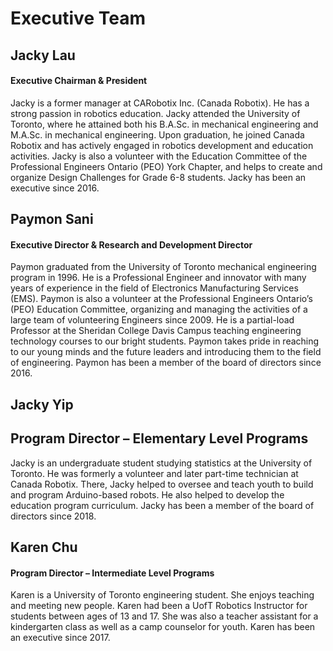 # Executive Team

## Jacky Lau
#### Executive Chairman & President
Jacky is a former manager at CARobotix Inc. (Canada Robotix). He has a strong passion in robotics education. Jacky attended the University of Toronto, where he attained both his B.A.Sc. in mechanical engineering and M.A.Sc. in mechanical engineering. Upon graduation, he joined Canada Robotix and has actively engaged in robotics development and education activities. Jacky is also a volunteer with the Education Committee of the Professional Engineers Ontario (PEO) York Chapter, and helps to create and organize Design Challenges for Grade 6-8 students. Jacky has been an executive since 2016.

## Paymon Sani
#### Executive Director & Research and Development Director
Paymon graduated from the University of Toronto mechanical engineering program in 1996. He is a Professional Engineer and innovator with many years of experience in the field of Electronics Manufacturing Services (EMS). Paymon is also a volunteer at the Professional Engineers Ontario’s (PEO) Education Committee, organizing and managing the activities of a large team of volunteering Engineers since 2009. He is a partial-load Professor at the Sheridan College Davis Campus teaching engineering technology courses to our bright students. Paymon takes pride in reaching to our young minds and the future leaders and introducing them to the field of engineering. Paymon has been a member of the board of directors since 2016.

## Jacky Yip
## Program Director – Elementary Level Programs
Jacky is an undergraduate student studying statistics at the University of Toronto. He was formerly a volunteer and later part-time technician at Canada Robotix. There, Jacky helped to oversee and teach youth to build and program Arduino-based robots. He also helped to develop the education program curriculum. Jacky has been a member of the board of directors since 2018.

## Karen Chu
#### Program Director – Intermediate Level Programs
Karen is a University of Toronto engineering student. She enjoys teaching and meeting new people. Karen had been a UofT Robotics Instructor for students between ages of 13 and 17. She was also a teacher assistant for a kindergarten class as well as a camp counselor for youth. Karen has been an executive since 2017.